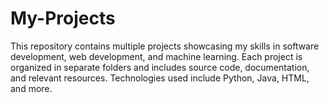 # My-Projects
This repository contains multiple projects showcasing my skills in software development, web development, and machine learning. Each project is organized in separate folders and includes source code, documentation, and relevant resources. Technologies used include Python, Java, HTML, and more.
